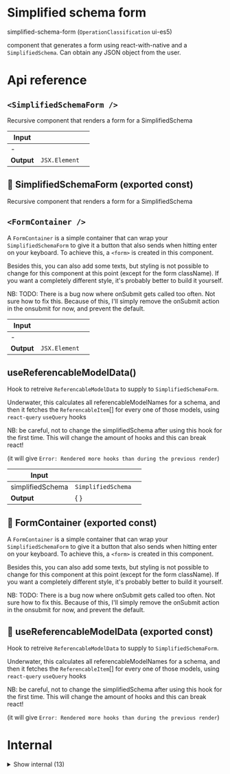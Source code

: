# Simplified schema form

simplified-schema-form (`OperationClassification` ui-es5)

component that generates a form using react-with-native and a `SimplifiedSchema`. Can obtain any JSON object from the user.




# Api reference

## `<SimplifiedSchemaForm />`

Recursive component that renders a form for a SimplifiedSchema


| Input      |    |    |
| ---------- | -- | -- |
| - | | |
| **Output** | `JSX.Element`   |    |



## 📄 SimplifiedSchemaForm (exported const)

Recursive component that renders a form for a SimplifiedSchema


## `<FormContainer />`

A `FormContainer` is a simple container that can wrap your `SimplifiedSchemaForm` to give it a button that also sends when hitting enter on your keyboard. To achieve this, a `<form>` is created in this component.

Besides this, you can also add some texts, but styling is not possible to change for this component at this point (except for the form className). If you want a completely different style, it's probably better to build it yourself.

NB: TODO: There is a bug now where onSubmit gets called too often. Not sure how to fix this. Because of this, I'll simply remove the onSubmit action in the onsubmit for now, and prevent the default.


| Input      |    |    |
| ---------- | -- | -- |
| - | | |
| **Output** | `JSX.Element`   |    |



## useReferencableModelData()

Hook to retreive `ReferencableModelData` to supply to `SimplifiedSchemaForm`.

Underwater, this calculates all referencableModelNames for a schema, and then it fetches the `ReferencableItem`[] for every one of those models, using `react-query` `useQuery` hooks

NB: be careful, not to change the simplifiedSchema after using this hook for the first time. This will change the amount of hooks and this can break react!

(it will give `Error: Rendered more hooks than during the previous render`)


| Input      |    |    |
| ---------- | -- | -- |
| simplifiedSchema | `SimplifiedSchema` |  |
| **Output** | {  }   |    |



## 📄 FormContainer (exported const)

A `FormContainer` is a simple container that can wrap your `SimplifiedSchemaForm` to give it a button that also sends when hitting enter on your keyboard. To achieve this, a `<form>` is created in this component.

Besides this, you can also add some texts, but styling is not possible to change for this component at this point (except for the form className). If you want a completely different style, it's probably better to build it yourself.

NB: TODO: There is a bug now where onSubmit gets called too often. Not sure how to fix this. Because of this, I'll simply remove the onSubmit action in the onsubmit for now, and prevent the default.


## 📄 useReferencableModelData (exported const)

Hook to retreive `ReferencableModelData` to supply to `SimplifiedSchemaForm`.

Underwater, this calculates all referencableModelNames for a schema, and then it fetches the `ReferencableItem`[] for every one of those models, using `react-query` `useQuery` hooks

NB: be careful, not to change the simplifiedSchema after using this hook for the first time. This will change the amount of hooks and this can break react!

(it will give `Error: Rendered more hooks than during the previous render`)

# Internal

<details><summary>Show internal (13)</summary>
    
  # `<ArrayForm />`

Component to render a parameter that holds an array

This is simply a wrapper around another `SimplifiedSchemaForm` where the `onChange` and `values` are slightly different

This component renders a `SimplifiedSchemaForm` for every item in the array, and adds buttons to insert/remove new items.


| Input      |    |    |
| ---------- | -- | -- |
| - | | |
| **Output** | `JSX.Element`   |    |



## getReferencedModelDataItem()

| Input      |    |    |
| ---------- | -- | -- |
| parameterName | string |  |,| referencedModelData (optional) | `ReferencableModelData` |  |
| **Output** |    |    |



## `<ObjectForm />`

Component to render a parameter that holds an object

This is simply a wrapper around another SimplifiedSchemaForm where the onChange and values are slightly different


| Input      |    |    |
| ---------- | -- | -- |
| - | | |
| **Output** | `JSX.Element`   |    |



## `<ReferenceInput />`

This component renders an input to select an item to reference from another model (or multiple)


| Input      |    |    |
| ---------- | -- | -- |
| - | | |
| **Output** | `JSX.Element`   |    |



## renderParameterTitle()

| Input      |    |    |
| ---------- | -- | -- |
| - | | |
| **Output** | `JSX.Element`   |    |



## 🔹 ReferencedModelDataItem

Properties: 

 | Name | Type | Description |
|---|---|---|
| data (optional) | array |  |
| isLoading (optional) | boolean |  |
| parameterName  | string |  |
| dataParameterName (optional) | string |  |
| descriptor (optional) | string |  |
| keyInModel (optional) | string |  |
| interfaceName (optional) | string |  |
| isReferenceMultipleParameter  | boolean |  |
| isReferenceSingleParameter  | boolean |  |
| isReferenceParameter  | boolean |  |



## 🔹 ReferenceItem

Properties: 

 | Name | Type | Description |
|---|---|---|
| id  | string |  |
| slug (optional) | string |  |
| name (optional) | string |  |
| categoryStackCalculated (optional) | array |  |



## 🔹 ReferenceItemsObject

Properties: 

 | Name | Type | Description |
|---|---|---|
| data (optional) | array |  |
| isLoading (optional) | boolean |  |



## 📄 ArrayForm (exported const)

Component to render a parameter that holds an array

This is simply a wrapper around another `SimplifiedSchemaForm` where the `onChange` and `values` are slightly different

This component renders a `SimplifiedSchemaForm` for every item in the array, and adds buttons to insert/remove new items.


## 📄 getReferencedModelDataItem (exported const)

## 📄 ObjectForm (exported const)

Component to render a parameter that holds an object

This is simply a wrapper around another SimplifiedSchemaForm where the onChange and values are slightly different


## 📄 ReferenceInput (exported const)

This component renders an input to select an item to reference from another model (or multiple)


## 📄 renderParameterTitle (exported const)

  </details>

